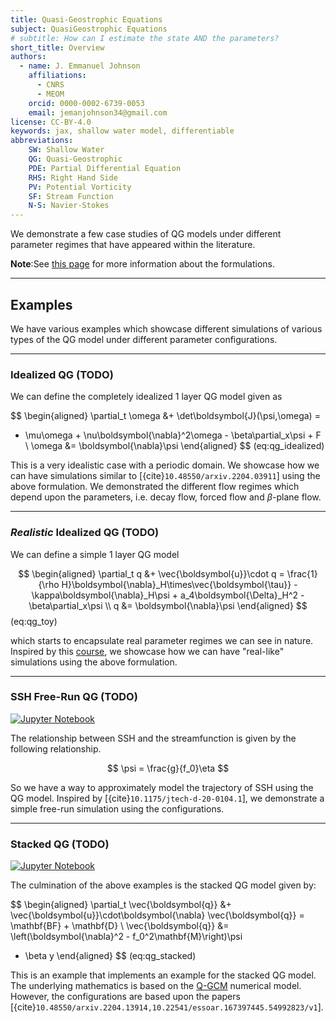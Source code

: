 ```yaml
---
title: Quasi-Geostrophic Equations
subject: QuasiGeostrophic Equations
# subtitle: How can I estimate the state AND the parameters?
short_title: Overview
authors:
  - name: J. Emmanuel Johnson
    affiliations:
      - CNRS
      - MEOM
    orcid: 0000-0002-6739-0053
    email: jemanjohnson34@gmail.com
license: CC-BY-4.0
keywords: jax, shallow water model, differentiable
abbreviations:
    SW: Shallow Water
    QG: Quasi-Geostrophic
    PDE: Partial Differential Equation
    RHS: Right Hand Side
    PV: Potential Vorticity
    SF: Stream Function
    N-S: Navier-Stokes
---
```


We demonstrate a few case studies of QG models under different parameter regimes that have appeared within the literature.

**Note**:See [this page](./qg_formulation) for more information about the formulations.



---
## Examples

We have various examples which showcase different simulations of various types of the QG model under different parameter configurations.

---
### Idealized QG (**TODO**)

We can define the completely idealized 1 layer QG model given as

$$
\begin{aligned}
\partial_t \omega &+ \det\boldsymbol{J}(\psi,\omega) =
 - \mu\omega +
 \nu\boldsymbol{\nabla}^2\omega - 
\beta\partial_x\psi +
F \\
\omega &= \boldsymbol{\nabla}\psi
\end{aligned}
$$ (eq:qg_idealized)

This is a very idealistic case with a periodic domain.
We showcase how we can have simulations similar to [{cite}`10.48550/arxiv.2204.03911`] using the above formulation.
We demonstrated the different flow regimes which depend upon the parameters, i.e. decay flow, forced flow and $\beta$-plane flow.

---
### *Realistic* Idealized QG (**TODO**)

We can define a simple 1 layer QG model 

$$
\begin{aligned}
\partial_t q &+ \vec{\boldsymbol{u}}\cdot q = 
\frac{1}{\rho H}\boldsymbol{\nabla}_H\times\vec{\boldsymbol{\tau}} -
\kappa\boldsymbol{\nabla}_H\psi +
a_4\boldsymbol{\Delta}_H^2 -
\beta\partial_x\psi \\
q &= \boldsymbol{\nabla}\psi
\end{aligned}
$$ (eq:qg_toy)

which starts to encapsulate real parameter regimes we can see in nature.
Inspired by this [course](https://rhwhite.github.io/numeric_2022/notebooks/lab9/01-lab9.html), we showcase how we can have "real-like" simulations using the above formulation.


---
### SSH Free-Run QG (**TODO**)

[![Jupyter Notebook](https://img.shields.io/badge/jupyter-%23FA0F00.svg?style=for-the-badge&logo=jupyter&logoColor=white)](./ssh_free_run)


The relationship between SSH and the streamfunction is given by the following relationship.


$$
\psi = \frac{g}{f_0}\eta
$$

So we have a way to approximately model the trajectory of SSH using the QG model.
Inspired by [{cite}`10.1175/jtech-d-20-0104.1`], we demonstrate a simple free-run simulation using the configurations.


---
### Stacked QG (**TODO**)

[![Jupyter Notebook](https://img.shields.io/badge/jupyter-%23FA0F00.svg?style=for-the-badge&logo=jupyter&logoColor=white)](./multilayer_qg)

The culmination of the above examples is the stacked QG model given by:


$$
\begin{aligned}
\partial_t \vec{\boldsymbol{q}} &+
\vec{\boldsymbol{u}}\cdot\boldsymbol{\nabla}
\vec{\boldsymbol{q}} = 
\mathbf{BF} + \mathbf{D} \\
\vec{\boldsymbol{q}} &=
\left(\boldsymbol{\nabla}^2 - f_0^2\mathbf{M}\right)\psi
+ \beta y
\end{aligned}
$$ (eq:qg_stacked)


This is an example that implements an example for the stacked QG model.
The underlying mathematics is based on the [Q-GCM](http://www.q-gcm.org/) numerical model.
However, the configurations are based upon the papers [{cite}`10.48550/arxiv.2204.13914,10.22541/essoar.167397445.54992823/v1`].